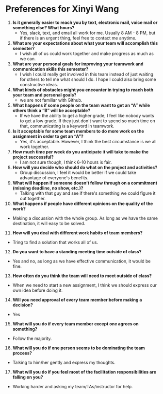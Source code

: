 # Preferences for Xinyi Wang 

1. __Is it generally easier to reach you by text, electronic mail, voice mail or something else?  What hours?__ 
   * Yes, slack, text, and email all work for me. Usually 8 AM - 8 PM, but if there is an urgent thing, feel free to contact me anytime. 
2. __What are your expectations about what your team will accomplish this semester?__ 
   * I wish all of us could work together and make progress as much as we can. 
3. __What are your personal goals for improving your teamwork and communication skills this semester?__ 
   * I wish I could really get involved in this team instead of just waiting for others to tell me what should I do. I hope I could also bring some constructive ideas.
4. __What kinds of obstacles might you encounter in trying to reach both your team and personal goals?__ 
   * we are not familiar with Github.
5. __What happens if some people on the team want to get an “A” while others think a “B” will be acceptable?__ 
   * If we have the ability to get a higher grade, I feel like nobody wants to get a low grade. If they just don't want to spend so much time on that, communicating is a keyword in teamwork. 
6. __Is it acceptable for some team members to do more work on the assignment in order to get an “A”?__ 
   * Yes, it's acceptable. However, I think the best circumstance is we all work together.
7. __How much time per week do you anticipate it will take to make the project successful?__ 
   * I am not sure though, I think 6-10 hours is fair.
8. __How will you decide who should do what on the project and activities?__ 
   * Group discussion, I feel it would be better if we could take advantage of everyone's benefits.
9. __What will happen if someone doesn’t follow through on a commitment (missing deadline, no show, etc.)?__ 
   * Talking with that guy and see if there's something we could figure it out together.
10. __What happens if people have different opinions on the quality of the work?__ 
   * Making a discussion with the whole group. As long as we have the same destination, it will easy to be solved.
11. __How will you deal with different work habits of team members?__ 
   * Tring to find a solution that works all of us.
12. __Do you want to have a standing meeting time outside of class?__ 
   * Yes and no, as long as we have effective communication, it would be fine.
13. __How often do you think the team will need to meet outside of class?__ 
   * When we need to start a new assignment, I think we should express our own idea before doing it.
14. __Will you need approval of every team member before making a decision?__ 
   * Yes
15. __What will you do if every team member except one agrees on something?__ 
   * Follow the majority.
16. __What will you do if one person seems to be dominating the team process?__ 
   * Talking to him/her gently and express my thoughts.
17. __What will you do if you feel most of the facilitation responsibilities are falling on you?__ 
   * Working harder and asking my team/TAs/instructor for help.